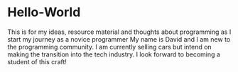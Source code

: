 # Hello-World
This is for my ideas, resource material and thoughts about programming as I start my journey as a novice programmer
My name is David and I am new to the programming community. I am currently selling cars but intend on making the transition into the tech industry. I look forward to becoming a student of this craft! 
